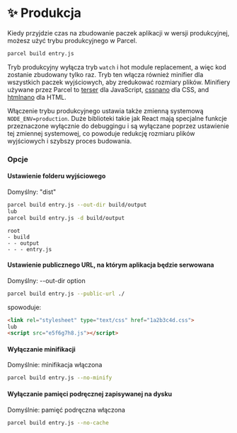 # ✨ Produkcja

Kiedy przyjdzie czas na zbudowanie paczek aplikacji w wersji produkcyjnej, możesz użyć trybu produkcyjnego w Parcel.

```bash
parcel build entry.js
```

Tryb produkcyjny wyłącza tryb `watch` i hot module replacement, a więc kod zostanie zbudowany tylko raz. Tryb ten włącza również minifier dla wszystkich paczek wyjściowych, aby zredukować rozmiary plików. Minifiery używane przez Parcel to [terser](https://github.com/fabiosantoscode/terser) dla JavaScript, [cssnano](http://cssnano.co) dla CSS, and [htmlnano](https://github.com/posthtml/htmlnano) dla HTML.

Włączenie trybu produkcyjnego ustawia także zmienną systemową `NODE_ENV=production`. Duże biblioteki takie jak React mają specjalne funkcje przeznaczone wyłącznie do debuggingu i są wyłączane poprzez ustawienie tej zmiennej systemowej, co powoduje redukcję rozmiaru plików wyjściowych i szybszy proces budowania.


### Opcje

#### Ustawienie folderu wyjściowego

Domyślny: "dist"

```bash
parcel build entry.js --out-dir build/output
lub
parcel build entry.js -d build/output
```

```base
root
- build
- - output
- - - entry.js
```

#### Ustawienie publicznego URL, na którym aplikacja będzie serwowana

Domyślny: --out-dir option

```bash
parcel build entry.js --public-url ./
```

spowoduje:

```html
<link rel="stylesheet" type="text/css" href="1a2b3c4d.css">
lub
<script src="e5f6g7h8.js"></script>
```


#### Wyłączanie minifikacji

Domyślnie: minifikacja włączona

```bash
parcel build entry.js --no-minify
```

#### Wyłączanie pamięci podręcznej zapisywanej na dysku

Domyślnie: pamięć podręczna włączona

```bash
parcel build entry.js --no-cache
```
